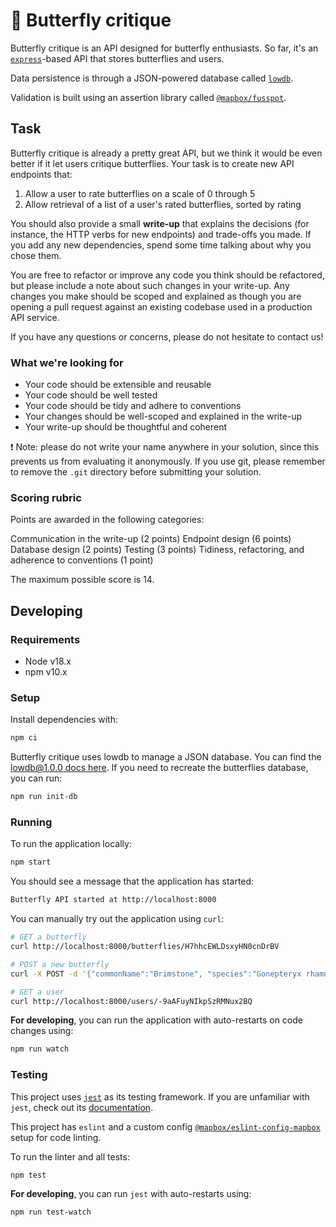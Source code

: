 # 🦋 Butterfly critique

Butterfly critique is an API designed for butterfly enthusiasts. So far, it's an [`express`](https://expressjs.com/)-based API that stores butterflies and users.

Data persistence is through a JSON-powered database called [`lowdb`](https://github.com/typicode/lowdb).

Validation is built using an assertion library called [`@mapbox/fusspot`](https://github.com/mapbox/fusspot).

## Task

Butterfly critique is already a pretty great API, but we think it would be even better if it let users critique butterflies. Your task is to create new API endpoints that:

1. Allow a user to rate butterflies on a scale of 0 through 5
1. Allow retrieval of a list of a user's rated butterflies, sorted by rating

You should also provide a small **write-up** that explains the decisions (for instance, the HTTP verbs for new endpoints) and trade-offs you made. If you add any new dependencies, spend some time talking about why you chose them.

You are free to refactor or improve any code you think should be refactored, but please include a note about such changes in your write-up. Any changes you make should be scoped and explained as though you are opening a pull request against an existing codebase used in a production API service.

If you have any questions or concerns, please do not hesitate to contact us!

### What we're looking for

* Your code should be extensible and reusable
* Your code should be well tested
* Your code should be tidy and adhere to conventions
* Your changes should be well-scoped and explained in the write-up
* Your write-up should be thoughtful and coherent

❗️ Note: please do not write your name anywhere in your solution, since this prevents us from evaluating it anonymously. If you use git, please remember to remove the `.git` directory before submitting your solution.

### Scoring rubric

Points are awarded in the following categories:

Communication in the write-up (2 points)
Endpoint design (6 points)
Database design (2 points)
Testing (3 points)
Tidiness, refactoring, and adherence to conventions (1 point)

The maximum possible score is 14.

## Developing

### Requirements

* Node v18.x
* npm v10.x

### Setup

Install dependencies with:

```sh
npm ci
```

Butterfly critique uses lowdb to manage a JSON database. You can find the [lowdb@1.0.0 docs here](https://github.com/typicode/lowdb/tree/v1.0.0#readme). If you need to recreate the butterflies database, you can run:

```sh
npm run init-db
```

### Running

To run the application locally:

```sh
npm start
```

You should see a message that the application has started:

```sh
Butterfly API started at http://localhost:8000
```

You can manually try out the application using `curl`:

```sh
# GET a butterfly
curl http://localhost:8000/butterflies/H7hhcEWLDsxyHN0cnDrBV

# POST a new butterfly
curl -X POST -d '{"commonName":"Brimstone", "species":"Gonepteryx rhamni", "article":"https://en.wikipedia.org/wiki/Gonepteryx_rhamni"}' -H 'content-type: application/json' http://localhost:8000/butterflies

# GET a user
curl http://localhost:8000/users/-9aAFuyNIkpSzRMNux2BQ
```

**For developing**, you can run the application with auto-restarts on code changes using:

```sh
npm run watch
```

### Testing

This project uses [`jest`](https://jestjs.io/) as its testing framework.
If you are unfamiliar with `jest`, check out its [documentation](https://jestjs.io/docs/en/getting-started).

This project has `eslint` and a custom config [`@mapbox/eslint-config-mapbox`](https://www.npmjs.com/package/@mapbox/eslint-config-mapbox) setup for code linting.

To run the linter and all tests:

```sh
npm test
```

**For developing**, you can run `jest` with auto-restarts using:

```sh
npm run test-watch
```
